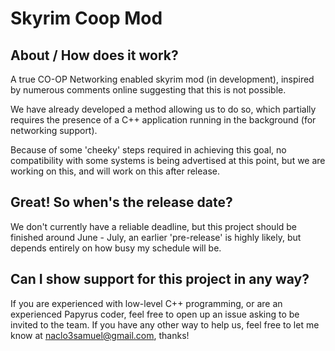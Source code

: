 # Skyrim Coop Mod

## About / How does it work?
A true CO-OP Networking enabled skyrim mod (in development), inspired by numerous comments online suggesting that this is not possible.

We have already developed a method allowing us to do so, which partially requires the presence of a C++ application running in the background (for networking support).

Because of some 'cheeky' steps required in achieving this goal, no compatibility with some systems is being advertised at this point, but we are working on this, and will work on this after release.


## Great! So when's the release date?
We don't currently have a reliable deadline, but this project should be finished around June - July, an earlier 'pre-release' is highly likely, but depends entirely on how busy my schedule will be.

## Can I show support for this project in any way?
If you are experienced with low-level C++ programming, or are an experienced Papyrus coder, feel free to open up an issue asking to be invited to the team. If you have any other way to help us, feel free to let me know at naclo3samuel@gmail.com, thanks!
